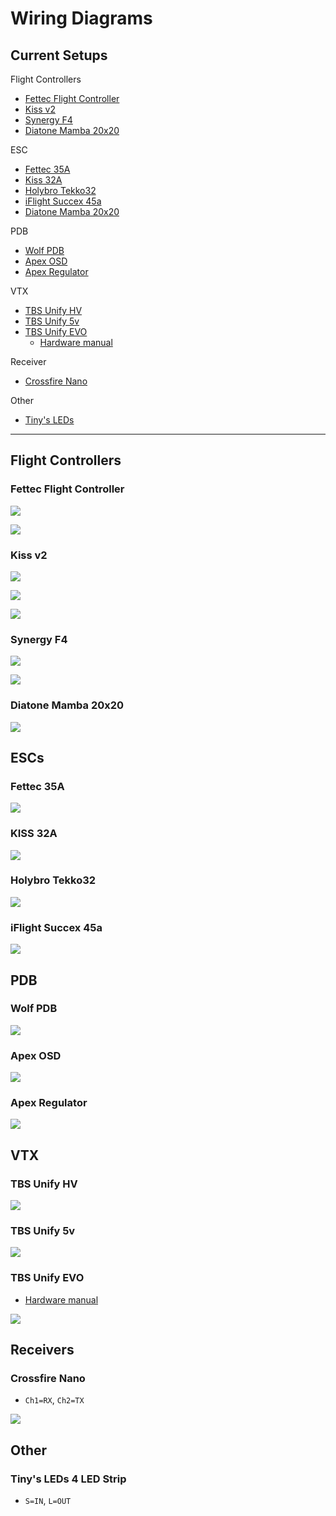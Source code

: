 # Wiring Diagrams

## Current Setups

Flight Controllers
- [Fettec Flight Controller](#fettec-flight-controller)
- [Kiss v2](#kiss-v2)
- [Synergy F4](#Synergy-F4)
- [Diatone Mamba 20x20](#diatone-mamba-20x20)

ESC
- [Fettec 35A](#fettec-35a)
- [Kiss 32A](#kiss-32a) 
- [Holybro Tekko32](#holybro-tekko32) 
- [iFlight Succex 45a](#iflight-succex-45a)
- [Diatone Mamba 20x20](#diatone-mamba-20x20)

PDB

- [Wolf PDB](#wolf-pdb)
- [Apex OSD](#apex-osd)
- [Apex Regulator](#apex-regulator)

VTX
- [TBS Unify HV](#tbs-unify-hv)
- [TBS Unify 5v](#tbs-unify-5v)
- [TBS Unify EVO](#tbs-unify-evo)
  - [Hardware manual](https://www.team-blacksheep.com/tbs-unify-evo-manual.pdf)

Receiver
- [Crossfire Nano](#crossfire-nano)

Other
- [Tiny's LEDs](#tiny's-leds-4-led-strip)

---

## Flight Controllers

### Fettec Flight Controller

![](images/fettec-fc.png)

![](images/fettec-crossfire-nano-connection.png)

### Kiss v2

![](images/kiss-v2-2.jpg)

![](images/kiss-v2.png)

![](images/kiss-v2-ports.PNG)

### Synergy F4

![](images/synergy-fc-top.png)

![](images/synergy-f4-bottom.png)

### Diatone Mamba 20x20

![](images/M_F405_MINI_MK2.png)

## ESCs

### Fettec 35A

![](images/fettec-esc-35a.png)

### KISS 32A 

![](images/kiss-32a-esc.png)

### Holybro Tekko32

![](images/holybro-35a.png)

### iFlight Succex 45a

![](images/iflight-succex-45a.png)

## PDB

### Wolf PDB

![](images/wolf-pdb.png)

### Apex OSD

![](images/apex-osd.png)

### Apex Regulator

![](images/apex-regulator.png)

## VTX

### TBS Unify HV

![](images/unify-hv.png)

### TBS Unify 5v

![](images/unify-5v.png)

### TBS Unify EVO
- [Hardware manual](https://www.team-blacksheep.com/tbs-unify-evo-manual.pdf)

![](images/unify-evo.jpg)

## Receivers

### Crossfire Nano

- `Ch1=RX`, `Ch2=TX`


![](images/crsf-nano.png)

## Other

### Tiny's LEDs 4 LED Strip

- `S=IN`, `L=OUT`




